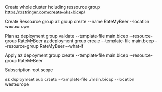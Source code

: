 Create whole cluster including ressource group
https://trstringer.com/create-aks-bicep/

Create Ressource group
az group create --name RateMyBeer --location westeurope

Plan
az deployment group validate --template-file main.bicep --resource-group RateMyBeer
az deployment group create --template-file main.bicep --resource-group RateMyBeer --what-if    

Apply
az deployment group create --template-file main.bicep --resource-group RateMyBeer


Subscription root scope

az deployment sub create --template-file ./main.bicep --location westeurope